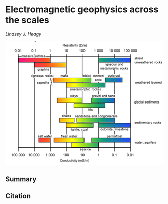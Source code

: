 # Electromagnetic geophysics across the scales

_Lindsey J. Heagy_

![thumbnail](abstract/thumbnail.png)

## Summary 


## Citation 


